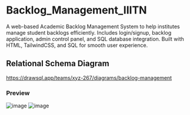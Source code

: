 # Backlog_Management_IIITN
A web-based Academic Backlog Management System to help institutes manage student backlogs efficiently. Includes login/signup, backlog application, admin control panel, and SQL database integration. Built with HTML, TailwindCSS, and SQL for smooth user experience.

## Relational Schema Diagram
https://drawsql.app/teams/xyz-267/diagrams/backlog-management

### Preview 
![image](https://github.com/user-attachments/assets/ec9a7485-a910-44b8-af1b-75e558cc3fe5)
![image](https://github.com/user-attachments/assets/3ef0d58a-5c8a-4cd1-b1c6-c6c360e7a495)
